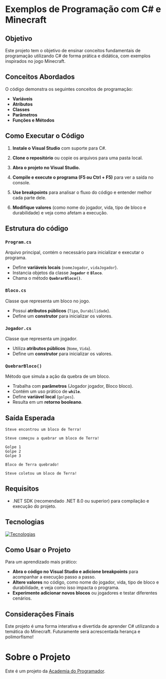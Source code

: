 # Exemplos de Programação com C# e Minecraft

## Objetivo
Este projeto tem o objetivo de ensinar conceitos fundamentais de programação utilizando C# de forma prática e didática, com exemplos inspirados no jogo Minecraft.

## Conceitos Abordados
O código demonstra os seguintes conceitos de programação:
- **Variáveis**
- **Atributos**
- **Classes**
- **Parâmetros**
- **Funções e Métodos**

## Como Executar o Código

1. **Instale o Visual Studio** com suporte para C#.

2. **Clone o repositório** ou copie os arquivos para uma pasta local.

3. **Abra o projeto no Visual Studio.**

4. **Compile e execute o programa (F5 ou Ctrl + F5)** para ver a saída no console.

5. **Use breakpoints** para analisar o fluxo do código e entender melhor cada parte dele.

6. **Modifique valores** (como nome do jogador, vida, tipo de bloco e durabilidade) e veja como afetam a execução.

## Estrutura do código

### `Program.cs`
Arquivo principal, contém o necessário para inicializar e executar o programa.
- Define **variáveis locais** (`nomeJogador`, `vidaJogador`).
- Instancia objetos da classe **`Jogador`** e **`Bloco`**.
- Chama o método **`QuebrarBloco()`**.

### `Bloco.cs`
Classe que representa um bloco no jogo.
- Possui **atributos públicos** (`Tipo`, `Durabilidade`).
- Define um **construtor** para inicializar os valores.

### `Jogador.cs`
Classe que representa um jogador.
- Utiliza **atributos públicos** (`Nome`, `Vida`).
- Define um **construtor** para inicializar os valores.

### `QuebrarBloco()`
Método que simula a ação da quebra de um bloco.
- Trabalha com **parâmetros** (Jogador jogador, Bloco bloco).
- Contém um uso prático de **`while`**.
- Define **variável local** (`golpes`).
- Resulta em um **retorno booleano**.

## Saída Esperada
```
Steve encontrou um bloco de Terra!

Steve começou a quebrar um bloco de Terra!

Golpe 1
Golpe 2
Golpe 3

Bloco de Terra quebrado!

Steve coletou um bloco de Terra!
```

## Requisitos
- .NET SDK (recomendado .NET 8.0 ou superior) para compilação e execução do projeto.
  
## Tecnologias
[![Tecnologias](https://skillicons.dev/icons?i=git,github,visualstudio,cs,dotnet)](https://skillicons.dev)


## Como Usar o Projeto
Para um aprendizado mais prático:
- **Abra o código no Visual Studio e adicione breakpoints** para acompanhar a execução passo a passo.
- **Altere valores** no código, como nome do jogador, vida, tipo de bloco e durabilidade, e veja como isso impacta o programa.
- **Experimente adicionar novos blocos** ou jogadores e testar diferentes cenários.

## Considerações Finais
Este projeto é uma forma interativa e divertida de aprender C# utilizando a temática do Minecraft. Futuramente será acrescentada herança e polimorfismo!

# Sobre o Projeto
Este é um projeto  da [Academia do Programador](https://www.instagram.com/academiadoprogramador/).


